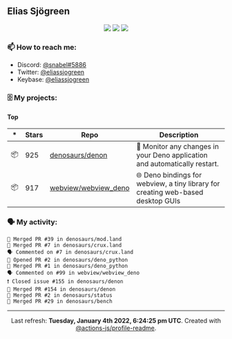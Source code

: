 ## Elias Sjögreen

<p align="center">
  <img src="https://img.shields.io/badge/🎂-dec. 2003-success" />
  <img src="https://img.shields.io/badge/🌎-Stockholm-informational" />
  <img src="https://img.shields.io/badge/👦-He/Him-informational" />
</p>

### 📫 How to reach me:

- Discord: [@snabel#5886](https://discord.com/users/267978757799673866)
- Twitter: [@eliassjogreen](https://twitter.com/eliassjogreen)
- Keybase: [@eliassjogreen](https://keybase.io/eliassjogreen)

### 🗄 My projects:

#### Top
|*|Stars|Repo|Description|
|---|---|---|---|
| 📦 | 925 | [denosaurs/denon](https://github.com/denosaurs/denon) | 👀 Monitor any changes in your Deno application and automatically restart. |
| 📦 | 917 | [webview/webview_deno](https://github.com/webview/webview_deno) | 🌐 Deno bindings for webview, a tiny library for creating web-based desktop GUIs |

### 🗣 My activity:

```
🎉 Merged PR #39 in denosaurs/mod.land
🎉 Merged PR #7 in denosaurs/crux.land
🗣 Commented on #7 in denosaurs/crux.land
💪 Opened PR #2 in denosaurs/deno_python
🎉 Merged PR #1 in denosaurs/deno_python
🗣 Commented on #99 in webview/webview_deno
❗️ Closed issue #155 in denosaurs/denon
🎉 Merged PR #154 in denosaurs/denon
🎉 Merged PR #2 in denosaurs/status
🎉 Merged PR #29 in denosaurs/bench
```

------------
<p align="center">Last refresh: <b>Tuesday, January 4th 2022, 6:24:25 pm UTC</b>. Created with <a href=https://github.com/marketplace/actions/profile-readme>@actions-js/profile-readme</a>.</p>
